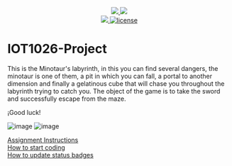 <p align="center">
	<a href="https://github.com/Cathnava21/IOT1026-Project/actions/workflows/ci.yml">
    <img src="https://github.com/Cathnava21/IOT1026-Project/actions/workflows/ci.yml/badge.svg"/>
    </a>
	<a href="https://github.com/Cathnava21/IOT1026-Project/actions/workflows/formatting.yml">
    <img src="https://github.com/Cathnava21/IOT1026-Project/actions/workflows/formatting.yml/badge.svg"/>
	<br/>
    <a href="https://codecov.io/gh/Cathnava21/IOT1026-Project" > 
    <img src="https://codecov.io/gh/Cathnava21/IOT1026-Project/branch/main/graph/badge.svg?token=JS0857X5JD"/> 
	<img title="MIT License" alt="license" src="https://img.shields.io/badge/license-MIT-informational?style=flat-square">	
    </a>
</p>

# IOT1026-Project
This is the Minotaur's labyrinth, in this you can find several dangers, the minotaur is one of them, a pit in which you can fall, a portal to another dimension and finally a gelatinous cube that will chase you throughout the labyrinth trying to catch you.
The object of the game is to take the sword and successfully escape from the maze. 

¡Good luck!

![image](https://github.com/Cathnava21/IOT1026-Project/assets/131034603/4655ad6c-e196-442d-9d93-ec0ac254c28c)
![image](https://github.com/Cathnava21/IOT1026-Project/assets/131034603/75a00773-35f1-47ca-a238-b1d4318c12f9)


[Assignment Instructions](docs/instructions.md)  
[How to start coding](docs/how-to-use.md)  
[How to update status badges](docs/how-to-update-badges.md)
